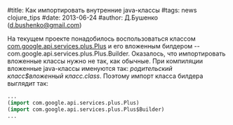 #title: Как импортировать внутренние java-классы
#tags: news clojure_tips
#date: 2013-06-24
#author: Д.Бушенко (d.bushenko@gmail.com)

На текущем проекте понадобилось воспользоваться классом [com.google.api.services.plus.Plus](http://javadoc.google-api-java-client.googlecode.com/hg/apis/plus/v1/com/google/api/services/plus/Plus.html) и его вложенным билдером -- com.google.api.services.plus.Plus.Builder. Оказалось, что импортировать вложенные классы нужно не так, как обычные. При компиляции вложенные java-классы именуются так: _родительский класс$вложенный класс.class_. Поэтому импорт класса билдера выглядит так:

```clojure
...
(import com.google.api.services.plus.Plus)
(import com.google.api.services.plus.Plus$Builder)
...
```
